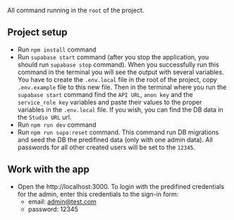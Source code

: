 All command running in the `root` of the project.

## Project setup
- Run `npm install` command
- Run `supabase start` command (after you stop the application, you should run `supabase stop` command). When you successfully run this command in the terminal you will see the output with several variables. You have to create the `.env.local` file in the root of the project, copy `.env.example` file to this new file. Then in the terminal where you run the `supabase start` command find the `API URL`, `anon key` and the `service_role key` variables and paste their values to the proper variables in the `.env.local` file. If you wish, you can find the DB data in the `Studio URL` url.
- Run `npm run dev` command
- Run `npm run supa:reset` command. This command run DB migrations and seed the DB the predifined data (only with one admin data). All passwords for all other created users will be set to the `12345`.

## Work with the app
- Open the http://localhost:3000. To login with the predifined credentials for the admin, enter this credentials to the sign-in form:
  - email: admin@test.com
  - password: 12345
